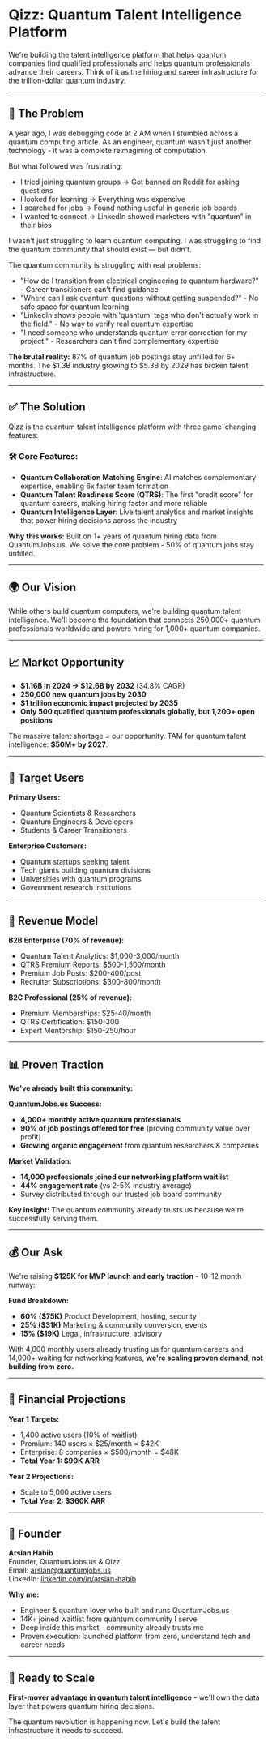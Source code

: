 # Qizz: Quantum Talent Intelligence Platform

We're building the talent intelligence platform that helps quantum companies find qualified professionals and helps quantum professionals advance their careers. Think of it as the hiring and career infrastructure for the trillion-dollar quantum industry.

---

## 🚩 The Problem

A year ago, I was debugging code at 2 AM when I stumbled across a quantum computing article. As an engineer, quantum wasn't just another technology - it was a complete reimagining of computation.

But what followed was frustrating:
- I tried joining quantum groups → Got banned on Reddit for asking questions
- I looked for learning → Everything was expensive  
- I searched for jobs → Found nothing useful in generic job boards
- I wanted to connect → LinkedIn showed marketers with "quantum" in their bios

I wasn't just struggling to learn quantum computing. I was struggling to find the quantum community that should exist — but didn't.

The quantum community is struggling with real problems:
- "How do I transition from electrical engineering to quantum hardware?" - Career transitioners can't find guidance
- "Where can I ask quantum questions without getting suspended?" - No safe space for quantum learning
- "LinkedIn shows people with 'quantum' tags who don't actually work in the field." - No way to verify real quantum expertise
- "I need someone who understands quantum error correction for my project." - Researchers can't find complementary expertise

**The brutal reality:** 87% of quantum job postings stay unfilled for 6+ months. The $1.3B industry growing to $5.3B by 2029 has broken talent infrastructure.

---

## ✅ The Solution

Qizz is the quantum talent intelligence platform with three game-changing features:

### 🛠️ Core Features:
- **Quantum Collaboration Matching Engine**: AI matches complementary expertise, enabling 6x faster team formation
- **Quantum Talent Readiness Score (QTRS)**: The first "credit score" for quantum careers, making hiring faster and more reliable
- **Quantum Intelligence Layer**: Live talent analytics and market insights that power hiring decisions across the industry

**Why this works:** Built on 1+ years of quantum hiring data from QuantumJobs.us. We solve the core problem - 50% of quantum jobs stay unfilled.

---

## 🌍 Our Vision

While others build quantum computers, we're building quantum talent intelligence. We'll become the foundation that connects 250,000+ quantum professionals worldwide and powers hiring for 1,000+ quantum companies.

---

## 📈 Market Opportunity

- **$1.16B in 2024 → $12.6B by 2032** (34.8% CAGR)
- **250,000 new quantum jobs by 2030**
- **$1 trillion economic impact projected by 2035**
- **Only 500 qualified quantum professionals globally, but 1,200+ open positions**

The massive talent shortage = our opportunity. TAM for quantum talent intelligence: **$50M+ by 2027**.

---

## 🎯 Target Users

**Primary Users:**
- Quantum Scientists & Researchers  
- Quantum Engineers & Developers  
- Students & Career Transitioners  

**Enterprise Customers:**
- Quantum startups seeking talent
- Tech giants building quantum divisions
- Universities with quantum programs
- Government research institutions

---

## 💸 Revenue Model

**B2B Enterprise (70% of revenue):**
- Quantum Talent Analytics: $1,000-3,000/month
- QTRS Premium Reports: $500-1,500/month  
- Premium Job Posts: $200-400/post
- Recruiter Subscriptions: $300-800/month

**B2C Professional (25% of revenue):**
- Premium Memberships: $25-40/month
- QTRS Certification: $150-300
- Expert Mentorship: $150-250/hour

---

## 📊 Proven Traction

**We've already built this community:**

**QuantumJobs.us Success:**
- **4,000+ monthly active quantum professionals**
- **90% of job postings offered for free** (proving community value over profit)
- **Growing organic engagement** from quantum researchers & companies

**Market Validation:**
- **14,000 professionals joined our networking platform waitlist**
- **44% engagement rate** (vs 2-5% industry average)
- Survey distributed through our trusted job board community

**Key insight:** The quantum community already trusts us because we're successfully serving them.

---

## 💰 Our Ask

We're raising **$125K for MVP launch and early traction** - 10-12 month runway:

**Fund Breakdown:**
- **60% ($75K)** Product Development, hosting, security  
- **25% ($31K)** Marketing & community conversion, events
- **15% ($19K)** Legal, infrastructure, advisory

With 4,000 monthly users already trusting us for quantum careers and 14,000+ waiting for networking features, **we're scaling proven demand, not building from zero.**

---

## 🚀 Financial Projections

**Year 1 Targets:**
- 1,400 active users (10% of waitlist)
- Premium: 140 users × $25/month = $42K
- Enterprise: 8 companies × $500/month = $48K
- **Total Year 1: $90K ARR**

**Year 2 Projections:**
- Scale to 5,000 active users
- **Total Year 2: $360K ARR**

---

## 👤 Founder

**Arslan Habib**  
Founder, QuantumJobs.us & Qizz  
Email: arslan@quantumjobs.us  
LinkedIn: [linkedin.com/in/arslan-habib](https://linkedin.com/in/arslan-habib)

**Why me:**
- Engineer & quantum lover who built and runs QuantumJobs.us
- 14K+ joined waitlist from quantum community I serve
- Deep inside this market - community already trusts me
- Proven execution: launched platform from zero, understand tech and career needs

---

## 🤝 Ready to Scale

**First-mover advantage in quantum talent intelligence** - we'll own the data layer that powers quantum hiring decisions.

The quantum revolution is happening now. Let's build the talent infrastructure it needs to succeed.
